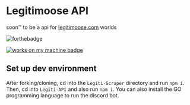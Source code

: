 # Legitimoose API
soon™ to be a api for [legitimoose.com](https://store.legitimoose.com) worlds


![forthebadge](https://img.shields.io/github/forks/LegitiDevs/LegitimooseApi)

[![works on my machine badge](https://cdn.jsdelivr.net/gh/nikku/works-on-my-machine@v0.4.0/badge.svg)](https://github.com/nikku/works-on-my-machine)




## Set up dev environment
After forking/cloning, cd into the `Legiti-Scraper` directory and run `npm i`. Then, cd into `Legiti-API` and also run `npm i`. You can also install the GO programming language to run the discord bot.
